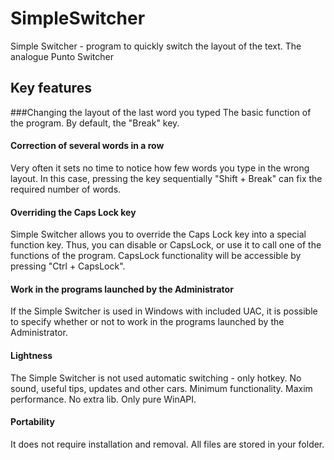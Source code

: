 # SimpleSwitcher
Simple Switcher - program to quickly switch the layout of the text. The analogue Punto Switcher

## Key features
###Changing the layout of the last word you typed
The basic function of the program. By default, the "Break" key.

#### Correction of several words in a row
Very often it sets no time to notice how few words you type in the wrong layout. In this case, pressing the key sequentially "Shift + Break" can fix the required number of words.

#### Overriding the Caps Lock key
Simple Switcher allows you to override the Caps Lock key into a special function key. Thus, you can disable or CapsLock, or use it to call one of the functions of the program. CapsLock functionality will be accessible by pressing "Ctrl + CapsLock".

#### Work in the programs launched by the Administrator
If the Simple Switcher is used in Windows with included UAC, it is possible to specify whether or not to work in the programs launched by the Administrator.

#### Lightness
The Simple Switcher is not used automatic switching - only hotkey. No sound, useful tips, updates and other cars. Minimum functionality. Maxim performance. No extra lib. Only pure WinAPI.

#### Portability
It does not require installation and removal. All files are stored in your folder.
